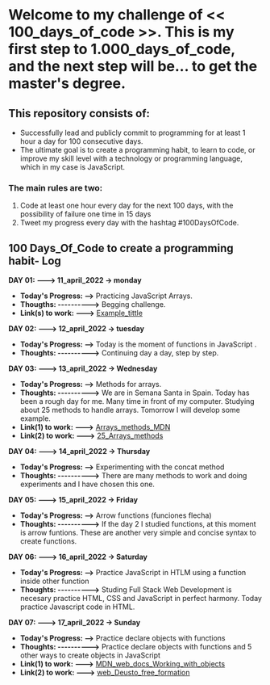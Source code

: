 # Welcome to my challenge of << 100_days_of_code >>. This is my first step to 1.000_days_of_code, and the next step will be... to get the master's degree.

## This repository consists of:
- Successfully lead and publicly commit to programming for at least 1 hour a day for 100 consecutive days.
- The ultimate goal is to create a programming habit, to learn to code, or improve my skill level with a  technology or programming language, which in my case is JavaScript.

### The main rules are two:
1. Code at least one hour every day for the next 100 days, with the possibility of failure one time in 15 days
2. Tweet my progress every day with the hashtag #100DaysOfCode.

## 100 Days_Of_Code to create a programming habit- Log 

**DAY 01: ---> 11_april_2022 -> monday**
- **Today's Progress: -->** Practicing JavaScript Arrays. 
- **Thougths: ---------->** Begging challenge. 
- **Link(s) to work: --->** [Example_tittle](http://www.no-example-at-the-moment.com)

**DAY 02: ---> 12_april_2022 -> tuesday**
- **Today's Progress: -->** Today is the moment of functions in JavaScript .
- **Thoughts: ---------->** Continuing day a day, step by step.
  
**DAY 03: ---> 13_april_2022 -> Wednesday**
- **Today's Progress: -->** Methods for arrays.
- **Thoughts: ---------->** We are in Semana Santa in Spain. Today has been a rough day for me. Many time in front of my computer. Studying about 25 methods to handle arrays. Tomorrow I will develop some example.
- **Link(1) to work: --->** [Arrays_methods_MDN](https://developer.mozilla.org/es/docs/Web/JavaScript/Reference/Global_Objects/Array)
- **Link(2) to work: --->** [25_Arrays_methods](https://dev.to/gdcodev/25-metodos-de-arrays-en-javascript-que-todo-desarrollador-debe-conocer-4a2d)
  
**DAY 04: ---> 14_april_2022 -> Thursday**
- **Today's Progress: -->** Experimenting with the concat method
- **Thoughts: ---------->** There are many methods to work and doing experiments and I have chosen this one.

**DAY 05: ---> 15_april_2022 -> Friday**
- **Today's Progress: -->** Arrow functions (funciones flecha)
- **Thoughts: ---------->** If the day 2 I studied functions, at this moment is arrow funtions. These are another very simple and concise syntax to create functions.

**DAY 06: ---> 16_april_2022 -> Saturday**
- **Today's Progress: -->** Practice JavaScript in HTLM using a function inside other function
- **Thoughts: ---------->** Studing Full Stack Web Development is necesary practice HTML, CSS and JavaScript in perfect harmony. Today practice Javascript code in HTML.

**DAY 07: ---> 17_april_2022 -> Sunday**
- **Today's Progress: -->** Practice declare objects with functions
- **Thoughts: ---------->** Practice declare objects with functions and 5 other ways to create objects in JavaScript
- **Link(1) to work: --->** [MDN_web_docs_Working_with_objects](https://developer.mozilla.org/es/docs/Web/JavaScript/Guide/Working_with_Objects)
- **Link(2) to work: --->** [web_Deusto_free_formation](https://www.deustoformacion.com/blog/programacion-tic/5-formas-crear-objetos-javascript)